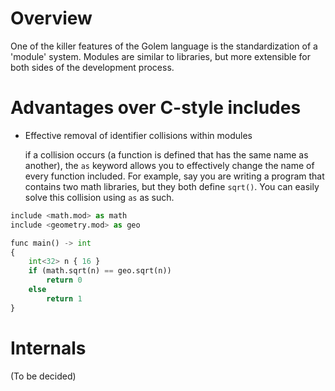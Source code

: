 # Overview
One of the killer features of the Golem language is the standardization of a 'module' system.
Modules are similar to libraries, but more extensible for both sides of the development process.

# Advantages over C-style includes

- Effective removal of identifier collisions within modules

  if a collision occurs (a function is defined that has the same name as another), the `as` keyword allows you to effectively change the name of every function included.
For example, say you are writing a program that contains two math libraries, but they both define `sqrt()`. You can easily solve this collision using `as` as such.

```python
include <math.mod> as math
include <geometry.mod> as geo

func main() -> int
{
    int<32> n { 16 }
    if (math.sqrt(n) == geo.sqrt(n))
        return 0
    else
        return 1
}
```



# Internals
(To be decided)
